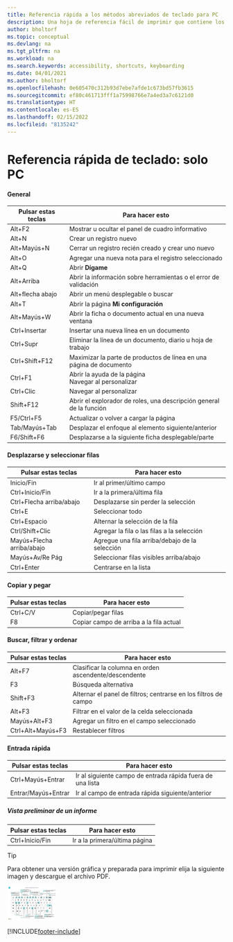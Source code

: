 ```yaml
---
title: Referencia rápida a los métodos abreviados de teclado para PC
description: Una hoja de referencia fácil de imprimir que contiene los métodos abreviados de teclado más populares para usuarios de PC.
author: bholtorf
ms.topic: conceptual
ms.devlang: na
ms.tgt_pltfrm: na
ms.workload: na
ms.search.keywords: accessibility, shortcuts, keyboarding
ms.date: 04/01/2021
ms.author: bholtorf
ms.openlocfilehash: 0e605470c312b93d7ebe7afde1c673bd57fb3615
ms.sourcegitcommit: ef80c461713fff1a75998766e7a4ed3a7c6121d0
ms.translationtype: HT
ms.contentlocale: es-ES
ms.lasthandoff: 02/15/2022
ms.locfileid: "8135242"
---
```

# <a name="keyboard-quick-reference---pc-only"></a>Referencia rápida de teclado: solo PC

#### <a name="general"></a>General

|Pulsar estas teclas|Para hacer esto|  
|-|-|
|Alt+F2|Mostrar u ocultar el panel de cuadro informativo|
|Alt+N|Crear un registro nuevo|
|Alt+Mayús+N|Cerrar un registro recién creado y crear uno nuevo|
|Alt+O|Agregar una nueva nota para el registro seleccionado|
|Alt+Q|Abrir **Dígame**|
|Alt+Arriba|Abrir la información sobre herramientas o el error de validación|
|Alt+flecha abajo|Abrir un menú desplegable o buscar|
|Alt+T|Abrir la página **Mi configuración**|
|Alt+Mayús+W|Abrir la ficha o documento actual en una nueva ventana|
|Ctrl+Insertar|Insertar una nueva línea en un documento|
|Ctrl+Supr|Eliminar la línea de un documento, diario u hoja de trabajo|
|Ctrl+Shift+F12|Maximizar la parte de productos de línea en una página de documento|
|Ctrl+F1|Abrir la ayuda de la página<br />Navegar al personalizar|
|Ctrl+Clic|Navegar al personalizar|
|Shift+F12|Abrir el explorador de roles, una descripción general de la función|
|F5/Ctrl+F5|Actualizar o volver a cargar la página|
|Tab/Mayús+Tab|Desplazar el enfoque al elemento siguiente/anterior|
|F6/Shift+F6|Desplazarse a la siguiente ficha desplegable/parte|

#### <a name="navigate--select-rows"></a>Desplazarse y seleccionar filas

|Pulsar estas teclas|Para hacer esto|
|-|-|
|Inicio/Fin|Ir al primer/último campo|
|Ctrl+Inicio/Fin |Ir a la primera/última fila|
|Ctrl+Flecha arriba/abajo|Desplazarse sin perder la selección|
|Ctrl+E |Seleccionar todo|
|Ctrl+Espacio|Alternar la selección de la fila|
|Ctrl/Shift+Clic|Agregar la fila o las filas a la selección|
|Mayús+Flecha arriba/abajo|Agregue una fila arriba/debajo de la selección|
|Mayús+Av/Re Pág|Seleccionar filas visibles arriba/abajo|
|Ctrl+Enter|Centrarse en la lista|

#### <a name="copy--paste"></a>Copiar y pegar

|Pulsar estas teclas|Para hacer esto|
|-|-|
|Ctrl+C/V|Copiar/pegar filas|
|F8|Copiar campo de arriba a la fila actual|

#### <a name="search-filter--sort"></a>Buscar, filtrar y ordenar

|Pulsar estas teclas|Para hacer esto|
|-|-|
|Alt+F7|Clasificar la columna en orden ascendente/descendente|
|F3|Búsqueda alternativa|
|Shift+F3|Alternar el panel de filtros; centrarse en los filtros de campo|
|Alt+F3|Filtrar en el valor de la celda seleccionada|
|Mayús+Alt+F3|Agregar un filtro en el campo seleccionado|
|Ctrl+Alt+Mayús+F3|Restablecer filtros|

#### <a name="quick-entry"></a>Entrada rápida

|Pulsar estas teclas|Para hacer esto|
|-|-|
|Ctrl+Mayús+Entrar|Ir al siguiente campo de entrada rápida fuera de una lista|
|Entrar/Mayús+Entrar|Ir al campo de entrada rápida siguiente/anterior|
##### <a name="report-preview"></a>Vista preliminar de un informe

|Pulsar estas teclas|Para hacer esto|
|-|-|
|Ctrl+Inicio/Fin|Ir a la primera/última página|

> [!TIP]
> Para obtener una versión gráfica y preparada para imprimir elija la siguiente imagen y descargue el archivo PDF.
>
> [![Icono que abre un PDF.](media/keyboard_shortcut_inline.png)](media/keyboard_shortcuts.pdf)


[!INCLUDE[footer-include](includes/footer-banner.md)]